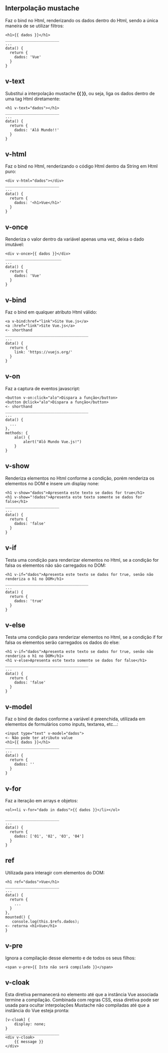 ## Interpolação mustache
Faz o bind no Html, renderizando os dados dentro do Html, sendo a única maneira de se utilizar filtros:

    <h1>{{ dados }}</h1>
    ________________________
    ...
    data() {
      return {
        dados: 'Vue'
      }
    }

## v-text
Substitui a interpolação mustache **{{ }}**, ou seja, liga os dados dentro de uma tag Html diretamente:

    <h1 v-text="dados"></h1>
    ________________________
    ...
    data() {
      return {
        dados: 'Alô Mundo!!'
      }
    }
    
## v-html
Faz o bind no Html, renderizando o código Html dentro da String em Html puro:

    <div v-html="dados"></div>
    ________________________
    ...
    data() {
      return {
        dados: '<h1>Vue</h1>'
      }
    }
    
## v-once
Renderiza o valor dentro da variável apenas uma vez, deixa o dado imutável:

    <div v-once>{{ dados }}</div>
    _________________________
    ...
    data() {
      return {
        dados: 'Vue'
      }
    }    
    
## v-bind
Faz o bind em qualquer atributo Html válido:

    <a v-bind:href="link">Site Vue.js</a>
    <a :href="link">Site Vue.js</a>                                                    <- shorthand
    _____________________________________
    ...
    data() {
      return {
        link: 'https://vuejs.org/'
      }
    } 
    
## v-on
Faz a captura de eventos javascript:

    <button v-on:click="alo">Dispara a função</button>
    <button @click="alo">Dispara a função</button>                                     <- shorthand
    _____________________________________
    ...
    data() {
      ...
    },
    methods: {
        alo() {
            alert("Alô Mundo Vue.js!")
        }
    }

## v-show
Renderiza elementos no Html conforme a condição, porém renderiza os elementos no DOM e insere um display none:

    <h1 v-show="dados">Apresenta este texto se dados for true</h1>
    <h1 v-show="!dados">Apresenta este texto somente se dados for false</h1>
    ________________________
    ...
    data() {
      return {
        dados: 'false'
      }
    }
    
## v-if
Testa uma condição para renderizar elementos no Html, se a condição for falsa os elementos não são carregados no DOM:

    <h1 v-if="dados">Apresenta este texto se dados for true, senão não renderiza o h1 no DOM</h1>
    _____________________________________
    ...
    data() {
      return {
        dados: 'true'
      }
    }
    
## v-else
Testa uma condição para renderizar elementos no Html, se a condição if for falsa os elementos serão carregados os dados do else:

    <h1 v-if="dados">Apresenta este texto se dados for true, senão não renderiza o h1 no DOM</h1>
    <h1 v-else>Apresenta este texto somente se dados for false</h1>
    _____________________________________
    ...
    data() {
      return {
        dados: 'false'
      }
    } 
    
## v-model
Faz o bind de dados conforme a variável é preenchida, utilizada em elementos de formulários como inputs, textarea, etc...:

    <input type="text" v-model="dados">                                                <- Não pode ter atributo value
    <h1>{{ dados }}</h1>
    ________________________
    ...
    data() {
      return {
        dados: ''
      }
    }
    
## v-for
Faz a iteração em arrays e objetos:

    <ol><li v-for="dado in dados">{{ dados }}</li></ol>
    
    ________________________
    ...
    data() {
      return {
        dados: ['01', '02', '03', '04']
      }
    }

## ref
Utilizada para interagir com elementos do DOM:
    
    <h1 ref="dados">Vue</h1>
    ________________________
    ...
    data() {
      return {
        ...
      }
    },
    mounted() {
       console.log(this.$refs.dados);                                               <- retorna <h1>Vue</h1>
    }
    
## v-pre
Ignora a compilação desse elemento e de todos os seus filhos:

    <span v-pre>{{ Isto não será compilado }}</span>
    
## v-cloak
Esta diretiva permanecerá no elemento até que a instância Vue associada termine a compilação. Combinada com regras CSS, essa diretiva pode ser usada para ocultar interpolações Mustache não compiladas até que a instância do Vue esteja pronta:

    [v-cloak] {
        display: none;
    }
    ________________________
    <div v-cloak>
        {{ message }}
    </div>
